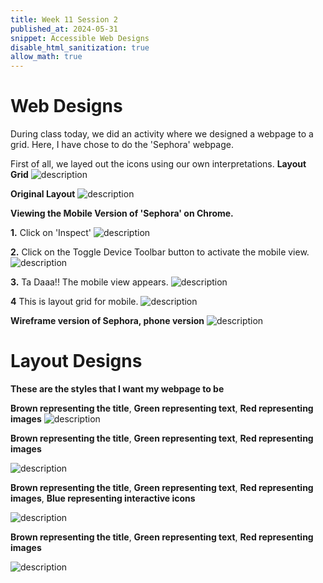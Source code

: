 ```yaml
---
title: Week 11 Session 2
published_at: 2024-05-31
snippet: Accessible Web Designs
disable_html_sanitization: true
allow_math: true
---
```


# Web Designs 

During class today, we did an activity where we designed a webpage to a grid. Here, I have chose to do the 'Sephora' webpage.

First of all, we layed out the icons using our own interpretations.
**Layout Grid** 
![description](/static/W11S2/figmaoriginal.png)

**Original Layout**
![description](/static/W11S2/original.png)



**Viewing the Mobile Version of 'Sephora' on Chrome.**


**1.** Click on 'Inspect'
![description](/static/W11S2/inspect.png)

**2.** Click on the Toggle Device Toolbar button to activate the mobile view.
![description](/static/W11S2/logo.png)

**3.** Ta Daaa!! The mobile view appears. 
![description](/static/W11S2/sephora1.png)

**4** This is layout grid for mobile. 
![description](/static/W11S2/sephoraphone1.png)

**Wireframe version of Sephora, phone version**
![description](/static/W11S2/sephorafigma.png)


# Layout Designs 
**These are the styles that I want my webpage to be**

**Brown representing the title**, 
**Green representing text**,
**Red representing images**
![description](/static/W11S2/design1.jpg)

**Brown representing the title**, 
**Green representing text**,
**Red representing images**

![description](/static/W11S2/design2.jpg)

**Brown representing the title**, 
**Green representing text**,
**Red representing images**,
**Blue representing interactive icons**

![description](/static/W11S2/design3.jpg)

**Brown representing the title**, 
**Green representing text**,
**Red representing images**

![description](/static/W11S2/design4.jpg)